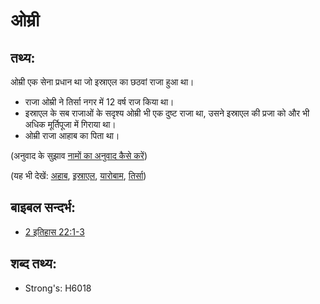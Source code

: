 # ओम्री #

## तथ्य: ##

ओम्री एक सेना प्रधान था जो इस्राएल का छठवां राजा हुआ था।

* राजा ओम्री ने तिर्सा नगर में 12 वर्ष राज किया था। 
* इस्राएल के सब राजाओं के सदृश्य ओम्री भी एक दुष्ट राजा था, उसने इस्राएल की प्रजा को और भी अधिक मूर्तिपूजा में गिराया था।
* ओम्री राजा आहाब का पिता था।

(अनुवाद के सुझाव [नामों का अनुवाद कैसे करें](rc://en/ta/man/translate/translate-names))

(यह भी देखें: [अहाब](../names/ahab.md), [इस्राएल](../kt/israel.md), [यारोबाम](../names/jeroboam.md), [तिर्सा](../names/tirzah.md))

## बाइबल सन्दर्भ: ##

* [2 इतिहास 22:1-3](rc://en/tn/help/2ch/22/01)

## शब्द तथ्य: ##

* Strong's: H6018

